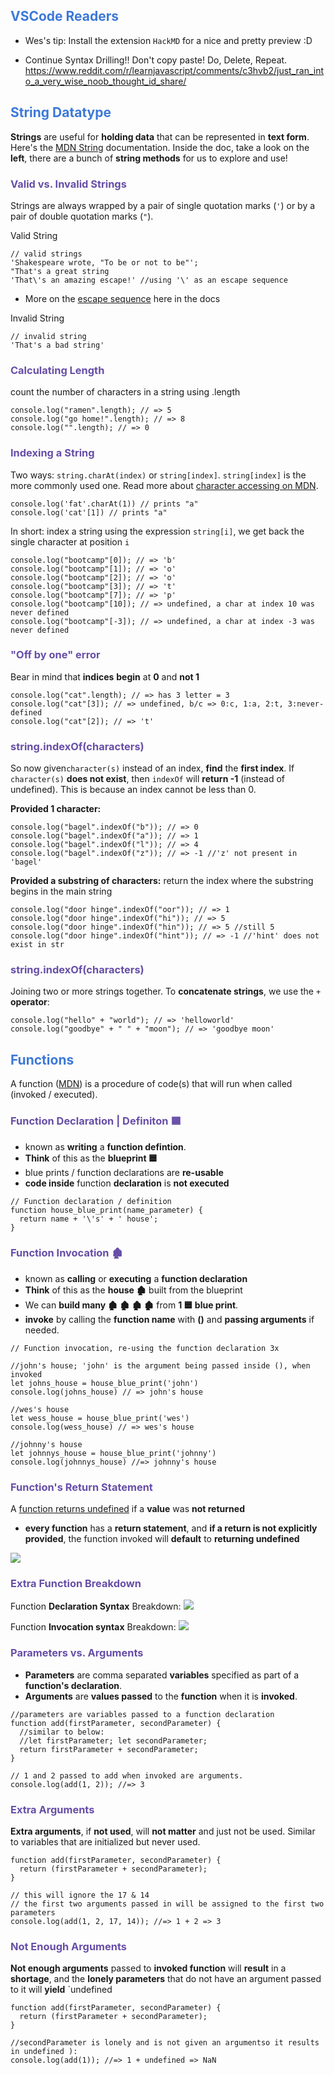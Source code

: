 ## <span style="color:#3c78d8;">VSCode Readers </span>
- Wes's tip: Install the extension `HackMD` for a nice and pretty preview :D

- Continue Syntax Drilling!! Don't copy paste! Do, Delete, Repeat.  https://www.reddit.com/r/learnjavascript/comments/c3hvb2/just_ran_into_a_very_wise_noob_thought_id_share/

## <span style="color:#3c78d8;">String Datatype </span>
**Strings** are useful for **holding data** that can be represented in **text form**. Here's the [MDN String](https://developer.mozilla.org/en-US/docs/Web/JavaScript/Reference/Global_Objects/String) documentation. Inside the doc, take a look on the **left**, there are a bunch of **string methods** for us to explore and use! 

### <span style="color:#674ea7;">Valid vs. Invalid Strings</span>
Strings are always wrapped by a pair of single quotation marks (`'`) or by a pair of double quotation marks (`"`).

Valid String
```javascript=
// valid strings
'Shakespeare wrote, "To be or not to be"';
"That's a great string
'That\'s an amazing escape!' //using '\' as an escape sequence
```
- More on the [escape sequence](https://developer.mozilla.org/en-US/docs/Web/JavaScript/Reference/Global_Objects/String#escape_sequences) here in the docs


Invalid String
```javascript=
// invalid string
'That's a bad string'
```

### <span style="color:#674ea7;">Calculating Length</span>
count the number of characters in a string using .length

```javascript=
console.log("ramen".length); // => 5
console.log("go home!".length); // => 8
console.log("".length); // => 0
```

### <span style="color:#674ea7;">Indexing a String</span>
Two ways: `string.charAt(index)` or `string[index]`. `string[index]` is the more commonly used one. Read more about [character accessing on MDN](https://developer.mozilla.org/en-US/docs/Web/JavaScript/Reference/Global_Objects/String#character_access).

```javascript=
console.log('fat'.charAt(1)) // prints "a"
console.log('cat'[1]) // prints "a"
```

In short: index a string using the expression `string[i]`, we get back the single character at position `i`
```javascript=
console.log("bootcamp"[0]); // => 'b'
console.log("bootcamp"[1]); // => 'o'
console.log("bootcamp"[2]); // => 'o'
console.log("bootcamp"[3]); // => 't'
console.log("bootcamp"[7]); // => 'p'
console.log("bootcamp"[10]); // => undefined, a char at index 10 was never defined
console.log("bootcamp"[-3]); // => undefined, a char at index -3 was never defined
```
### <span style="color:#674ea7;">"Off by one" error</span>

Bear in mind that **indices** **begin** at **0** and **not 1**
```javascript=
console.log("cat".length); // => has 3 letter = 3
console.log("cat"[3]); // => undefined, b/c => 0:c, 1:a, 2:t, 3:never-defined 
console.log("cat"[2]); // => 't'
```

### <span style="color:#674ea7;">string.indexOf(characters)</span>
So now given`character(s)` instead of an index, **find** the **first index**. If `character(s)` **does not exist**, then `indexOf` will **return -1** (instead of undefined). This is because an index cannot be less than 0.

**Provided 1 character:**
```javascript=
console.log("bagel".indexOf("b")); // => 0
console.log("bagel".indexOf("a")); // => 1
console.log("bagel".indexOf("l")); // => 4
console.log("bagel".indexOf("z")); // => -1 //'z' not present in 'bagel'
```

**Provided a substring of characters:**
return the index where the substring begins in the main string
```javascript=
console.log("door hinge".indexOf("oor")); // => 1
console.log("door hinge".indexOf("hi")); // => 5
console.log("door hinge".indexOf("hin")); // => 5 //still 5
console.log("door hinge".indexOf("hint")); // => -1 //'hint' does not exist in str
```

### <span style="color:#674ea7;">string.indexOf(characters)</span>
Joining two or more strings together. To **concatenate strings**, we use the `+` **operator**:

```javascript=
console.log("hello" + "world"); // => 'helloworld'
console.log("goodbye" + " " + "moon"); // => 'goodbye moon'
```

## <span style="color:#3c78d8;">Functions </span>
A function ([MDN](https://developer.mozilla.org/en-US/docs/Web/JavaScript/Reference/Statements/function)) is a procedure of code(s) that will run when called (invoked / executed). 
### <span style="color:#674ea7;">Function Declaration | Definiton 🟦</span>
- known as **writing** a **function defintion**.
- **Think** of this as the **blueprint 🟦**
- blue prints / function declarations are **re-usable**
- **code inside** function **declaration** is **not executed** 

```javascript=
// Function declaration / definition
function house_blue_print(name_parameter) {
  return name + '\'s' + ' house';
}
```

### <span style="color:#674ea7;">Function Invocation 🏚</span>
- known as **calling** or **executing** a **function declaration**
- **Think** of this as the **house 🏚** built from the blueprint
- We can **build many 🏚 🏚 🏚 🏚** from **1 🟦 blue print**.
- **invoke** by calling the **function name** with **()** and **passing arguments** if needed.

```javascript=
// Function invocation, re-using the function declaration 3x

//john's house; 'john' is the argument being passed inside (), when invoked
let johns_house = house_blue_print('john')
console.log(johns_house) // => john's house

//wes's house
let wess_house = house_blue_print('wes')
console.log(wess_house) // => wes's house

//johnny's house
let johnnys_house = house_blue_print('johnny')
console.log(johnnys_house) //=> johnny's house
```

### <span style="color:#674ea7;">Function's Return Statement</span>
A [function returns undefined](https://developer.mozilla.org/en-US/docs/Web/JavaScript/Reference/Global_Objects/undefined#description) if a **value** was **not returned**
- **every function** has a **return statement**, and **if a return is not explicitly provided**, the function invoked will **default**  to **returning undefined**

![](https://i.imgur.com/HBBeRTI.png)


### <span style="color:#674ea7;">Extra Function Breakdown</span>
Function **Declaration Syntax** Breakdown: 
![](https://i.imgur.com/joYXAsw.png)


Function **Invocation syntax** Breakdown:
![](https://i.imgur.com/j7mCnPM.png)

### <span style="color:#674ea7;">Parameters vs. Arguments</span>
- **Parameters** are comma separated **variables** specified as part of a **function's declaration**.
- **Arguments** are **values passed** to the **function** when it is **invoked**.

```javascript=
//parameters are variables passed to a function declaration
function add(firstParameter, secondParameter) {
  //similar to below:
  //let firstParameter; let secondParameter;
  return firstParameter + secondParameter;
}

// 1 and 2 passed to add when invoked are arguments.
console.log(add(1, 2)); //=> 3
```

### <span style="color:#674ea7;">Extra Arguments</span>
**Extra arguments**, if **not used**, will **not matter** and just not be used. Similar to variables that are initialized but never used.
```javascript=
function add(firstParameter, secondParameter) {
  return (firstParameter + secondParameter);
}

// this will ignore the 17 & 14
// the first two arguments passed in will be assigned to the first two parameters
console.log(add(1, 2, 17, 14)); //=> 1 + 2 => 3
```


### <span style="color:#674ea7;">Not Enough Arguments</span>
**Not enough arguments** passed to **invoked function** will **result** in a **shortage**, and the **lonely parameters** that do not have an argument passed to it will **yield** `undefined
```javascript=
function add(firstParameter, secondParameter) {
  return (firstParameter + secondParameter);
}

//secondParameter is lonely and is not given an argumentso it results in undefined ):
console.log(add(1)); //=> 1 + undefined => NaN
```
